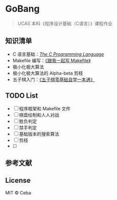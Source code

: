 # GoBang
> UCAS 本科《程序设计基础（C语言）》课程作业

## 知识清单
* C 语言基础：[*The C Programming Language*](https://en.wikipedia.org/wiki/The_C_Programming_Language)
* Makefile 编写：[《跟我一起写 Makefile》](http://bbs.chinaunix.net/forum.php?mod=viewthread&tid=408225)
* 极小化极大算法
* 极小化极大算法的 Alpha-beta 剪枝
* 五子棋入门：[《五子棋零基础自学一本通》](https://tieba.baidu.com/p/6176532580)

## TODO List
- [ ] 程序框架和 Makefile 文件
- [ ] 棋盘绘制和人人对战
- [ ] 胜负判定
- [ ] 禁手判定
- [ ] 基础版本的搜索算法
- [ ] 剪枝
- [ ] 

## 参考文献


## License
MIT © Ceba